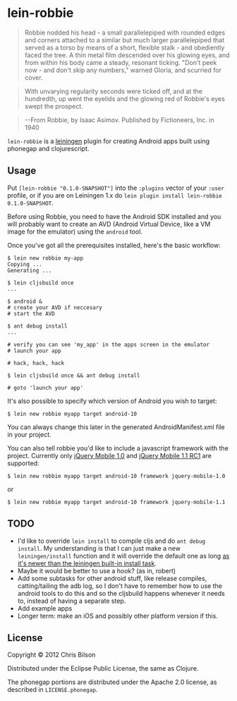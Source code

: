 # lein-robbie

> Robbie nodded his head - a small parallelepiped with rounded edges and
> corners attached to a similar but much larger parallelepiped that
> served as a torso by means of a short, flexible stalk - and obediently
> faced the tree. A thin metal film descended over his glowing eyes, and
> from within his body came a steady, resonant ticking.
> "Don't peek now - and don't skip any numbers," warned Gloria, and
> scurried for cover.

> With unvarying regularity seconds were ticked off, and at the
> hundredth, up went the eyelids and the glowing red of Robbie's eyes
> swept the prospect.

> --From Robbie, by Isaac Asimov. 
> Published by Fictioneers, Inc. in 1940

`lein-robbie` is a
[leiningen][1] plugin for
creating Android apps built using phonegap and clojurescript.

## Usage

Put `[lein-robbie "0.1.0-SNAPSHOT"]` into the `:plugins` vector of your
`:user` profile, or if you are on Leiningen 1.x do `lein plugin install
lein-robbie 0.1.0-SNAPSHOT`.

Before using Robbie, you need to have the Android SDK installed and
you will probably want to create an AVD (Android Virtual Device, like
a VM image for the emulator) using the `android` tool.

Once you've got all the prerequisites installed, here's the basic workflow:

    $ lein new robbie my-app
    Copying ...
    Generating ...
    
    $ lein cljsbuild once
    ...
    
    $ android &
    # create your AVD if neccesary
    # start the AVD
    
    $ ant debug install
    ...
    
    # verify you can see 'my_app' in the apps screen in the emulator
    # launch your app
    
    # hack, hack, hack
    
    $ lein cljsbuild once && ant debug install
    
    # goto 'launch your app'
    
It's also possible to specify which version of Android you wish to
target:

    $ lein new robbie myapp target android-10
    
You can always change this later in the generated AndroidManifest.xml
file in your project.

You can also tell robbie you'd like to include a javascript framework
with the project. Currently only [jQuery Mobile 1.0][2] and
[jQuery Mobile 1.1 RC1][3] are supported:

    $ lein new robbie myapp target android-10 framework jquery-mobile-1.0

or

    $ lein new robbie myapp target android-10 framework jquery-mobile-1.1

## TODO

* I'd like to override `lein install` to compile cljs and do `ant
  debug install`. My understanding is that I can just make a new
  `leiningen/install` function and it will override the default one as
  long
  [as it's newer than the leiningen built-in install task][4].
* Maybe it would be better to use a hook? (as in, robert)
* Add some subtasks for other android stuff, like release compiles,
  catting/tailing the adb log, so I don't have to remember how to use
  the android tools to do this and so the cljsbuild happens whenever
  it needs to, instead of having a separate step.
* Add example apps
* Longer term: make an iOS and possibly other platform version if
  this.

## License

Copyright © 2012 Chris Bilson

Distributed under the Eclipse Public License, the same as Clojure.

The phonegap portions are distributed under the Apache 2.0 license, as
described in `LICENSE.phonegap`.

[1]: https://github.com/technomancy/leiningen "Leiningen on Github"
[2]: http://jquerymobile.com/demos/1.0.1/ "jQuery Mobile 1.0 Docs"
[3]: http://jquerymobile.com/demos/1.1.0-rc.1/ "jQuery Mobile 1.1 RC1 Docs"
[4]: https://github.com/technomancy/leiningen/issues/415
